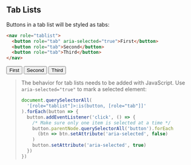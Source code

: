 <section>

# Tab Lists

Buttons in a tab list will be styled as tabs:

```html
<nav role="tablist">
  <button role="tab" aria-selected="true">First</button>
  <button role="tab">Second</button>
  <button role="tab">Third</button>
</nav>
```

<div role="presentation">
  <nav role="tablist">
    <button role="tab" aria-selected="true">First</button>
    <button role="tab">Second</button>
    <button role="tab">Third</button>
  </nav>
</div>

> The behavior for tab lists needs to be added with JavaScript. Use `aria-selected="true"` to mark a selected element:
> ```js
> document.querySelectorAll(
>   '[role="tablist"]>:is(button, [role="tab"]]'
> ).forEach(button => {
>   button.addEventListener('click', () => {
>     /* Make sure only one item is selected at a time */
>     button.parentNode.querySelectorAll('button').forEach
>       (btn => btn.setAttribute('aria-selected', false)
>     )
>     button.setAttribute('aria-selected', true)
>   })
> })
> ```

</section>